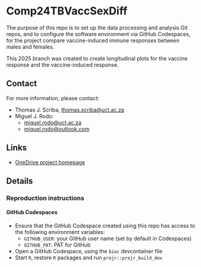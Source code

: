 <!-- README.md is generated from README.Rmd. Please edit that file -->

# Comp24TBVaccSexDiff

<!-- badges: start -->
<!-- badges: end -->

The purpose of this repo is to set up the data processing and
analysis Git repos, and to configure the software environment
via GitHub Codespaces, for the project
compare vaccine-induced immune responses between males and females.

This 2025 branch was created to create longitudinal plots for the vaccine response and the vaccine-induced response.

## Contact

For more information, please contact:
- Thomas J. Scriba, thomas.scriba@uct.ac.za
- Miguel J. Rodo:
  - miguel.rodo@uct.ac.za
  - miguel.rodo@outlook.com

## Links

- [OneDrive project homepage](https://uctcloud-my.sharepoint.com/:f:/r/personal/01463748_wf_uct_ac_za/Documents/Projects/Project24TBVaccSexDiff?csf=1&web=1&e=eIMJIM)

## Details

### Reproduction instructions

#### GitHub Codespaces

- Ensure that the GitHub Codespace created using this repo has access to the following environment variables:
  - `GITHUB_USER`: your GitHub user name (set by default in Codespaces)
  - `GITHUB_PAT`: PAT for GitHub
- Open a GitHub Codespace, using the `bioc` devcontainer file
- Start `R`, restore `R` packages and run `projr::projr_build_dev`
